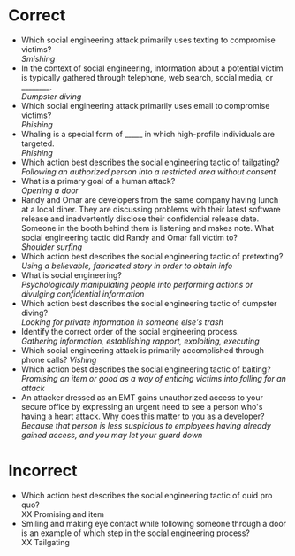# Correct
- Which social engineering attack primarily uses texting to compromise victims?  
*Smishing*
- In the context of social engineering, information about a potential victim is typically gathered through telephone, web search, social media, or ________.  
*Dumpster diving*
- Which social engineering attack primarily uses email to compromise victims?  
*Phishing*
- Whaling is a special form of _____ in which high-profile individuals are targeted.  
*Phishing*
- Which action best describes the social engineering tactic of tailgating?  
*Following an authorized person into a restricted area without consent*
- What is a primary goal of a human attack?  
*Opening a door*
- Randy and Omar are developers from the same company having lunch at a local diner. They are discussing problems with their latest software release and inadvertently disclose their confidential release date. Someone in the booth behind them is listening and makes note. What social engineering tactic did Randy and Omar fall victim to?  
*Shoulder surfing*
- Which action best describes the social engineering tactic of pretexting?  
*Using a believable, fabricated story in order to obtain info*
- What is social engineering?  
*Psychologically manipulating people into performing actions or divulging confidential information*
- Which action best describes the social engineering tactic of dumpster diving?  
*Looking for private information in someone else's trash*
- Identify the correct order of the social engineering process.  
*Gathering information, establishing rapport, exploiting, executing*
- Which social engineering attack is primarily accomplished through phone calls?
*Vishing*
- Which action best describes the social engineering tactic of baiting?  
*Promising an item or good as a way of enticing victims into falling for an attack*
- An attacker dressed as an EMT gains unauthorized access to your secure office by expressing an urgent need to see a person who's having a heart attack. Why does this matter to you as a developer?  
*Because that person is less suspicious to employees having already gained access, and you may let your guard down*
# Incorrect
- Which action best describes the social engineering tactic of quid pro quo?  
XX Promising and item
- Smiling and making eye contact while following someone through a door is an example of which step in the social engineering process?  
XX Tailgating